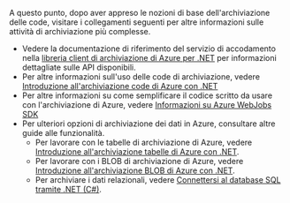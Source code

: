 
A questo punto, dopo aver appreso le nozioni di base dell'archiviazione delle code, visitare i collegamenti seguenti per altre informazioni sulle attività di archiviazione più complesse.

* Vedere la documentazione di riferimento del servizio di accodamento nella [libreria client di archiviazione di Azure per .NET](https://go.microsoft.com/fwlink/?LinkID=390731) per informazioni dettagliate sulle API disponibili.
* Per altre informazioni sull'uso delle code di archiviazione, vedere [Introduzione all'archiviazione code di Azure con .NET](../articles/storage/queues/storage-dotnet-how-to-use-queues.md)
* Per altre informazioni su come semplificare il codice scritto da usare con l'archiviazione di Azure, vedere [Informazioni su Azure WebJobs SDK](https://github.com/Azure/azure-webjobs-sdk/wiki)
* Per ulteriori opzioni di archiviazione dei dati in Azure, consultare altre guide alle funzionalità.
  * Per lavorare con le tabelle di archiviazione di Azure, vedere [Introduzione all'archiviazione tabelle di Azure con .NET](../articles/cosmos-db/table-storage-how-to-use-dotnet.md).
  * Per lavorare con i BLOB di archiviazione di Azure, vedere [Introduzione all'archiviazione BLOB di Azure con .NET](../articles/storage/blobs/storage-dotnet-how-to-use-blobs.md).
  * Per archiviare i dati relazionali, vedere [Connettersi al database SQL tramite .NET (C#)](../articles/sql-database/sql-database-develop-dotnet-simple.md).


